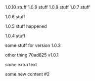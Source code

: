 1.0.10 stuff
1.0.9 stuff
1.0.8 stuff
1.0.7 stuff

1.0.6 stuff



1.0.5 stuff happened



1.0.4 stuff


some stuff for version 1.0.3

other thing
70ad825 v1.0.1


some extra text




some new content #2

